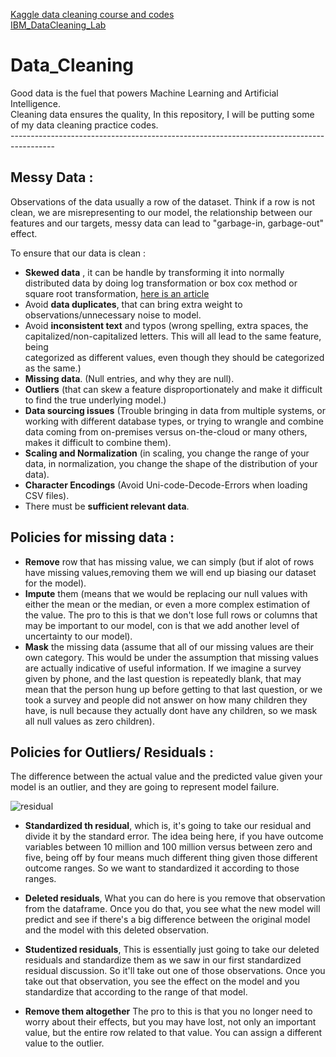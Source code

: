 [Kaggle data cleaning course and codes](https://www.kaggle.com/learn/data-cleaning)<br />
[IBM_DataCleaning_Lab](https://www.coursera.org/learn/ibm-exploratory-data-analysis-for-machine-learning/ungradedLti/qfAqI/practice-lab-data-cleaning)

# Data_Cleaning

Good data is the fuel that powers Machine Learning and Artificial Intelligence.<br />
Cleaning data ensures the quality,
In this repository, I will be putting some of my data cleaning practice codes.<br/>
-----------------------------------------------------------------------------------------<br/>

## Messy Data :

Observations of the data usually a row of the dataset. Think if a row is not clean, we are misrepresenting to our model, the relationship between our features and our targets, messy data can lead to "garbage-in, garbage-out" effect.

To ensure that our data is clean :
- **Skewed data** , it can be handle by transforming it into normally distributed data by doing log transformation or box cox method or square root transformation, [here is an article](https://towardsdatascience.com/top-3-methods-for-handling-skewed-data-1334e0debf45)
- Avoid **data duplicates**, that can bring extra weight to observations/unnecessary noise to model.
- Avoid **inconsistent text** and typos (wrong spelling, extra spaces, the capitalized/non-capitalized letters. This will all lead to the same feature, being   
                                        categorized as different values, even though they should be categorized as the same.)
- **Missing data**. (Null entries, and why they are null).
- **Outliers** (that can skew a feature disproportionately and make it difficult to find the true underlying model.)
- **Data sourcing issues** (Trouble bringing in data from multiple systems, or working with different database types, or trying to wrangle and combine data coming from                               on-premises versus on-the-cloud or many others, makes it difficult to combine them).
- **Scaling and Normalization** (in scaling, you change the range of your data, in normalization, you change the shape of the distribution of your data).
- **Character Encodings** (Avoid Uni-code-Decode-Errors when loading CSV files).
- There must be **sufficient relevant data**.

## Policies for missing data :

- **Remove** row that has missing value, we can simply  (but if alot of rows have missing values,removing them we will end up biasing our dataset for the model).
- **Impute** them (means that we would be replacing our null values with either the mean or the median, or even a more complex estimation of the value. The pro to this                      is that we don't lose full rows or columns that may be important to our model, con is that we add another level of uncertainty to our model).
- **Mask** the missing data (assume that all of our missing values are their own category. This would be under the assumption that missing values are actually                                      indicative of useful information. If we imagine a survey given by phone, and the last question is repeatedly blank, that may mean that the                              person hung up before getting to that last question, or we took a survey and people did not answer on how many children they have, is null                              because they actually dont have any children, so we mask all null values as zero children).


## Policies for Outliers/ Residuals : 

 The difference between the actual value and the predicted value given your model is an outlier, and they are going to represent model failure.
 
 ![residual](https://user-images.githubusercontent.com/33677647/200022165-24d6aee4-3932-4a35-912e-29ae07125d22.png)

- **Standardized th residual**, which is, it's going to take our residual and divide it by the standard error. The idea being here, if you have outcome variables between 10 million and 100 million versus between zero and five, being off by four means much different thing given those different outcome ranges. So we want to standardized it according to those ranges.

- **Deleted residuals**, What you can do here is you remove that observation from the dataframe. Once you do that, you see what the new model will predict and see if there's a big difference between the original model and the model with this deleted observation.

- **Studentized residuals**, This is essentially just going to take our deleted residuals and standardize them as we saw in our first standardized residual discussion. So it'll take out one of those observations. Once you take out that observation, you see the effect on the model and you standardize that according to the range of that model.
 
- **Remove them altogether** The pro to this is that you no longer need to worry about their effects, but you may have lost, not only an important value, but the entire row related to that value. You can assign a different value to the outlier.
 
 
 
 
 
 
 
